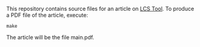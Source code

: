 This repository contains source files for an article on [LCS Tool](//github.com/jeixav/LCS-Tool/). To produce a PDF file of the article, execute:

	make

The article will be the file main.pdf.
